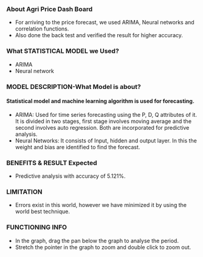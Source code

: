 ### About Agri Price Dash Board
* For arriving to the price forecast, we used ARIMA, Neural networks and correlation functions. 
* Also done the back test and verified the result for higher accuracy.   

### What STATISTICAL MODEL we Used?
* ARIMA 
* Neural network

### MODEL DESCRIPTION-What Model is about?
#### Statistical model and machine learning algorithm is used for forecasting. 
* ARIMA: Used for time series forecasting using the P, D, Q attributes of it. It is divided in two stages, first stage involves moving average and the second involves auto regression. Both are incorporated for predictive analysis.
* Neural Networks: It consists of Input, hidden and output layer. In this the weight and bias are identified to find the forecast.

### BENEFITS & RESULT Expected
* Predictive analysis with accuracy of 5.121%.

### LIMITATION
* Errors exist in this world, however we have minimized it by using the world best technique.

### FUNCTIONING INFO 
* In the graph, drag the pan below the graph to analyse the period.
* Stretch the pointer in the graph to zoom and double click to zoom out.  

